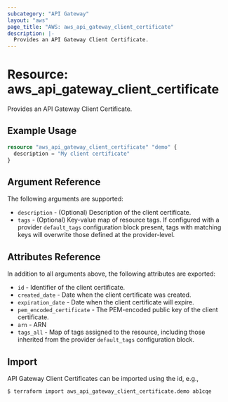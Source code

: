 ```yaml
---
subcategory: "API Gateway"
layout: "aws"
page_title: "AWS: aws_api_gateway_client_certificate"
description: |-
  Provides an API Gateway Client Certificate.
---
```


# Resource: aws_api_gateway_client_certificate

Provides an API Gateway Client Certificate.

## Example Usage

```terraform
resource "aws_api_gateway_client_certificate" "demo" {
  description = "My client certificate"
}
```

## Argument Reference

The following arguments are supported:

* `description` - (Optional) Description of the client certificate.
* `tags` - (Optional) Key-value map of resource tags. If configured with a provider `default_tags` configuration block present, tags with matching keys will overwrite those defined at the provider-level.

## Attributes Reference

In addition to all arguments above, the following attributes are exported:

* `id` - Identifier of the client certificate.
* `created_date` - Date when the client certificate was created.
* `expiration_date` - Date when the client certificate will expire.
* `pem_encoded_certificate` - The PEM-encoded public key of the client certificate.
* `arn` - ARN
* `tags_all` - Map of tags assigned to the resource, including those inherited from the provider `default_tags` configuration block.

## Import

API Gateway Client Certificates can be imported using the id, e.g.,

```
$ terraform import aws_api_gateway_client_certificate.demo ab1cqe
```
